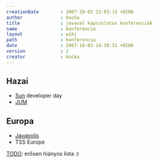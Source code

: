 ```yaml
---
creationDate        : 2007-10-02 23:03:15 +0200 
author              : kocka 
title               : javaval kapcsolatos konferenciák 
name                : konferencia 
layout              : wiki 
path                : konferencia 
date                : 2007-10-03 14:38:31 +0200 
version             : 2 
creator             : kocka 
---
```

## Hazai

*   [Sun](Sun.html) developer day
*   [JUM](http://www.jum.hu)

## Europa

*   [Javapolis](http://www.javapolis.com)
*   TSS Europe

[TODO](TODO.html): erősen hiányos lista :)
